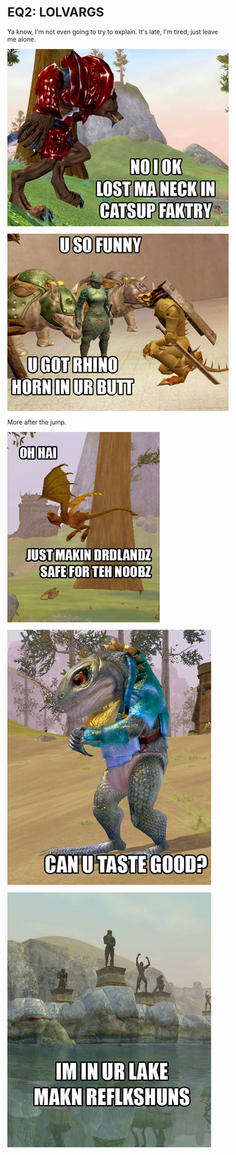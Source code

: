 # EQ2: LOLVARGS

Ya know, I'm not even going to try to explain. It's late, I'm tired, just leave me alone.

![](../uploads/2007/11/lol5.jpg)

![](../uploads/2007/11/lol3.jpg)

More after the jump.



![](../uploads/2007/11/lol1.jpg)

![](../uploads/2007/11/lol2.jpg)

![](../uploads/2007/11/lol4.jpg)


